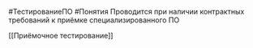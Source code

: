 #ТестированиеПО #Понятия
Проводится при наличии контрактных требований к приёмке специализированного ПО

[[Приёмочное тестирование]]